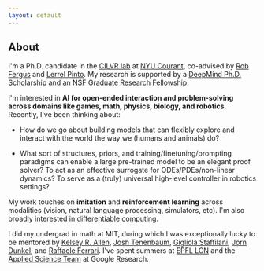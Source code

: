```yaml
---
layout: default
---
```

## About

I'm a Ph.D. candidate in the [CILVR lab](https://wp.nyu.edu/cilvr/) at [NYU Courant](https://cims.nyu.edu/dynamic/), co-advised by [Rob Fergus](https://cs.nyu.edu/~fergus/pmwiki/pmwiki.php) and [Lerrel Pinto](https://www.lerrelpinto.com/). My research is supported by a [DeepMind Ph.D. Scholarship](https://www.deepmind.com/scholarships) and an [NSF Graduate Research Fellowship](https://www.nsfgrfp.org/resources/about-grfp/).

I'm interested in **AI for open-ended interaction and problem-solving across domains like games, math, physics, biology, and robotics**. Recently, I've been thinking about:

* How do we go about building models that can flexibly explore and interact with the world the way we (humans and animals) do? 

* What sort of structures, priors, and training/finetuning/prompting paradigms can enable a large pre-trained model to be an elegant proof solver? To act as an effective surrogate for ODEs/PDEs/non-linear dynamics? To serve as a (truly) universal high-level controller in robotics settings?

My work touches on **imitation** and **reinforcement learning** across modalities (vision, natural language processing, simulators, etc). I'm also broadly interested in differentiable computing. 

I did my undergrad in math at MIT, during which I was exceptionally lucky to be mentored by [Kelsey R. Allen](https://k-r-allen.github.io/), [Josh Tenenbaum](https://web.mit.edu/cocosci/josh.html), [Gigliola Staffilani](https://math.mit.edu/~gigliola/), [Jörn Dunkel](https://math.mit.edu/~dunkel/), and [Raffaele Ferrari](http://ferrari.mit.edu/about/). I've spent summers at [EPFL LCN](https://lcnwww.epfl.ch/gerstner/) and the [Applied Science Team](https://research.google/teams/applied-science/) at Google Research. 
